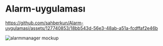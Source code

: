 # Alarm-uygulaması


https://github.com/sahberkun/Alarm-uygulamasi/assets/127740853/18bb543d-56e3-48ab-a51a-fcdffaf2e46b


![alarmmanager mockup](https://github.com/sahberkun/Alarm-uygulamasi/assets/127740853/6cc1ef9d-e59a-411b-a8fc-0611151fdc6c)
